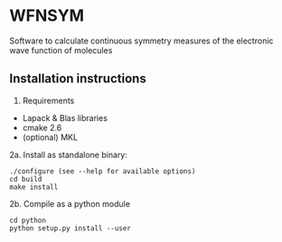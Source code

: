 
WFNSYM
=========
Software to calculate continuous symmetry measures of
the electronic wave function of molecules


Installation instructions
---------------------------------------------------------

1. Requirements
  - Lapack & Blas libraries
  - cmake 2.6
  - (optional) MKL


2a. Install as standalone binary:
   ```
   ./configure (see --help for available options)
   cd build
   make install
   ```
2b. Compile as a python module
   ```
   cd python
   python setup.py install --user
   ```

